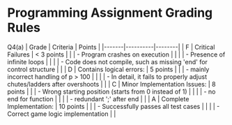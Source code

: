 # Programming Assignment Grading Rules


Q4(a)
| Grade | Criteria | Points |
|-------|----------|--------|
| F | Critical Failures | < 3 points |
|   | - Program crashes on execution |  |
|   | - Presence of infinite loops |  |
|   | - Code does not compile, such as missing 'end' for control structure |  |
| D | Contains logical errors: | 5 points |
|   | - mainly incorrect handling of p > 100 |  |
|   | - In detail, it fails to properly adjust chutes/ladders after overshoots |  |
| C | Minor Implementation Issues: | 8 points |
|   | - Wrong starting position (starts from 0 instead of 1) |  |
|   | - no end for function |  |
|   | - redundant ';' after end |  |
| A | Complete Implementation: | 10 points |
|   | - Successfully passes all test cases |  |
|   | - Correct game logic implementation |  |

